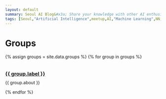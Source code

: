 ```yaml
---
layout: default
summary: Seoul AI Blog&#x3a; Share your knowledge with other AI enthusiasts!
tags: [Seoul,"Artificial Intelligence",meetup,AI,"Machine Learning",NN,"Neural Networks",Korea,Gangnam]
---
```


# Groups

{% assign groups = site.data.groups %}
{% for group in groups %}
  <div>
      <h3 style="display:inline-block;margin-bottom:0px"><a href="{{ group.label }}">{{ group.label }}</a></h3><br>
      <p style="text-align:justify;margin-top:10px;">
        {{ group.about }}
      </p>
  </div>
{% endfor %}
